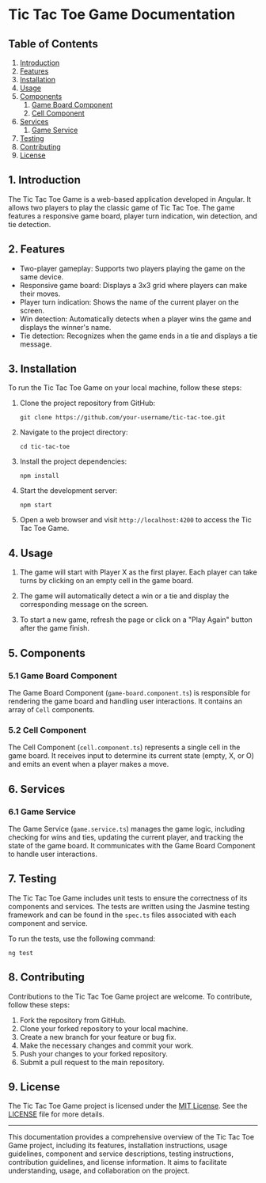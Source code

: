 # Tic Tac Toe Game Documentation

## Table of Contents
1. [Introduction](#introduction)
2. [Features](#features)
3. [Installation](#installation)
4. [Usage](#usage)
5. [Components](#components)
    1. [Game Board Component](#game-board-component)
    2. [Cell Component](#cell-component)
6. [Services](#services)
    1. [Game Service](#game-service)
7. [Testing](#testing)
8. [Contributing](#contributing)
9. [License](#license)

## 1. Introduction
The Tic Tac Toe Game is a web-based application developed in Angular. It allows two players to play the classic game of Tic Tac Toe. The game features a responsive game board, player turn indication, win detection, and tie detection.

## 2. Features
- Two-player gameplay: Supports two players playing the game on the same device.
- Responsive game board: Displays a 3x3 grid where players can make their moves.
- Player turn indication: Shows the name of the current player on the screen.
- Win detection: Automatically detects when a player wins the game and displays the winner's name.
- Tie detection: Recognizes when the game ends in a tie and displays a tie message.

## 3. Installation
To run the Tic Tac Toe Game on your local machine, follow these steps:

1. Clone the project repository from GitHub:

   ```shell
   git clone https://github.com/your-username/tic-tac-toe.git
   ```

2. Navigate to the project directory:

   ```shell
   cd tic-tac-toe
   ```

3. Install the project dependencies:

   ```shell
   npm install
   ```

4. Start the development server:

   ```shell
   npm start
   ```

5. Open a web browser and visit `http://localhost:4200` to access the Tic Tac Toe Game.

## 4. Usage
1. The game will start with Player X as the first player. Each player can take turns by clicking on an empty cell in the game board.

2. The game will automatically detect a win or a tie and display the corresponding message on the screen.

3. To start a new game, refresh the page or click on a "Play Again" button after the game finish.

## 5. Components

### 5.1 Game Board Component
The Game Board Component (`game-board.component.ts`) is responsible for rendering the game board and handling user interactions. It contains an array of `Cell` components.

### 5.2 Cell Component
The Cell Component (`cell.component.ts`) represents a single cell in the game board. It receives input to determine its current state (empty, X, or O) and emits an event when a player makes a move.

## 6. Services

### 6.1 Game Service
The Game Service (`game.service.ts`) manages the game logic, including checking for wins and ties, updating the current player, and tracking the state of the game board. It communicates with the Game Board Component to handle user interactions.

## 7. Testing
The Tic Tac Toe Game includes unit tests to ensure the correctness of its components and services. The tests are written using the Jasmine testing framework and can be found in the `spec.ts` files associated with each component and service.

To run the tests, use the following command:

```shell
ng test
```

## 8. Contributing
Contributions to the Tic Tac Toe Game project are welcome. To contribute, follow these steps:

1. Fork the repository from GitHub.
2. Clone your forked repository to your local machine.
3. Create a new branch for your feature or bug fix.
4. Make the necessary changes and commit your work.
5. Push your changes to your forked repository.
6. Submit a pull request to the main repository.

## 9. License
The Tic Tac Toe Game project is licensed under the [MIT License](https://opensource.org/licenses/MIT). See the [LICENSE](./LICENSE) file for more details.

---

This documentation provides a comprehensive overview of the Tic Tac Toe Game project, including its features, installation instructions, usage guidelines, component and service descriptions, testing instructions, contribution guidelines, and license information. It aims to facilitate understanding, usage, and collaboration on the project.
